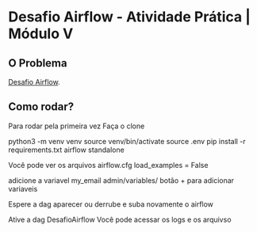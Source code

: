 # Desafio Airflow - Atividade Prática | Módulo V

## O Problema
[Desafio Airflow](desafio-airflow.md).

## Como rodar? 

Para rodar pela primeira vez
Faça o clone

python3 -m venv venv
source venv/bin/activate
source .env
pip install -r requirements.txt
airflow standalone

Você pode ver os arquivos
airflow.cfg
load_examples = False

adicione a variavel my_email
admin/variables/ botão + para adicionar variaveis

Espere a dag aparecer ou derrube e suba novamente o airflow

Ative a dag DesafioAirflow
Você pode acessar os logs e os arquivso